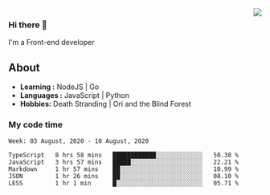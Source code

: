 <img align='right' src="https://github-readme-stats.vercel.app/api?username=strugglebak&show_icons=true">

### Hi there 👋

I'm a Front-end developer

## About

-  **Learning :** NodeJS | Go
-  **Languages :** JavaScript | Python
-  **Hobbies:** Death Stranding | Ori and the Blind Forest

### My code time

<!--START_SECTION:waka-->
```text
Week: 03 August, 2020 - 10 August, 2020

TypeScript   8 hrs 58 mins   ████████████░░░░░░░░░░░░░   50.38 % 
JavaScript   3 hrs 57 mins   █████░░░░░░░░░░░░░░░░░░░░   22.21 % 
Markdown     1 hr 57 mins    ██░░░░░░░░░░░░░░░░░░░░░░░   10.99 % 
JSON         1 hr 26 mins    ██░░░░░░░░░░░░░░░░░░░░░░░   08.10 % 
LESS         1 hr 1 min      █░░░░░░░░░░░░░░░░░░░░░░░░   05.71 %
```
<!--END_SECTION:waka-->
